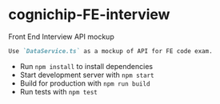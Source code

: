 # cognichip-FE-interview
Front End Interview API mockup

```markdown
Use `DataService.ts` as a mockup of API for FE code exam.
```

- Run `npm install` to install dependencies
- Start development server with `npm start`
- Build for production with `npm run build`
- Run tests with `npm test`
